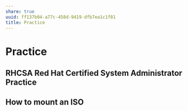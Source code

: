 ```yaml
---
share: true
uuid: ff137b04-a77c-458d-9419-dfb7ea1c1f81
title: Practice
---
```

# Practice
RHCSA Red Hat Certified System Administrator Practice
-----------------------------------------------------

How to mount an ISO
-------------------